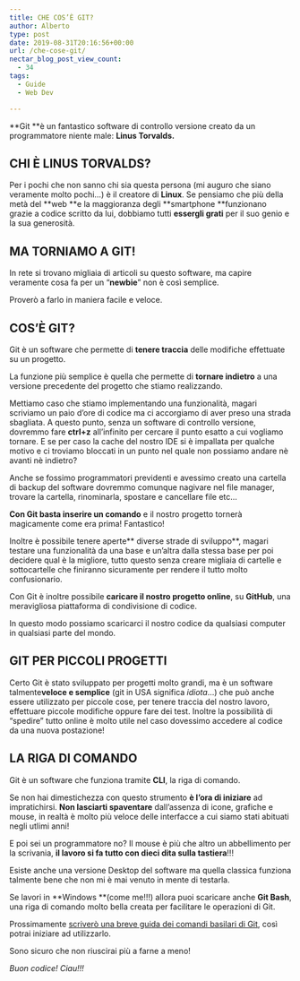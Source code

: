 ```yaml
---
title: CHE COS’È GIT?
author: Alberto
type: post
date: 2019-08-31T20:16:56+00:00
url: /che-cose-git/
nectar_blog_post_view_count:
  - 34
tags:
  - Guide
  - Web Dev

---
```

**Git **è un fantastico software di controllo versione creato da un programmatore niente male: **Linus Torvalds.**

## CHI È LINUS TORVALDS?

Per i pochi che non sanno chi sia questa persona (mi auguro che siano veramente molto pochi…) è il creatore di **Linux**. Se pensiamo che più della metà del **web **e la maggioranza degli **smartphone **funzionano grazie a codice scritto da lui, dobbiamo tutti **essergli grati** per il suo genio e la sua generosità.

## MA TORNIAMO A GIT!

In rete si trovano migliaia di articoli su questo software, ma capire veramente cosa fa per un “**newbie**” non è così semplice.

Proverò a farlo in maniera facile e veloce.

## COS’È GIT?

Git è un software che permette di **tenere traccia** delle modifiche effettuate su un progetto.

La funzione più semplice è quella che permette di **tornare indietro** a una versione precedente del progetto che stiamo realizzando.

Mettiamo caso che stiamo implementando una funzionalità, magari scriviamo un paio d’ore di codice ma ci accorgiamo di aver preso una strada sbagliata. A questo punto, senza un software di controllo versione, dovremmo fare **ctrl+z** all’infinito per cercare il punto esatto a cui vogliamo tornare. E se per caso la cache del nostro IDE si è impallata per qualche motivo e ci troviamo bloccati in un punto nel quale non possiamo andare nè avanti nè indietro?

Anche se fossimo programmatori previdenti e avessimo creato una cartella di backup del software dovremmo comunque nagivare nel file manager, trovare la cartella, rinominarla, spostare e cancellare file etc…

**Con Git basta inserire un comando** e il nostro progetto tornerà magicamente come era prima! Fantastico!

Inoltre è possibile tenere aperte** diverse strade di sviluppo**, magari testare una funzionalità da una base e un’altra dalla stessa base per poi decidere qual è la migliore, tutto questo senza creare migliaia di cartelle e sottocartelle che finiranno sicuramente per rendere il tutto molto confusionario.

Con Git è inoltre possibile **caricare il nostro progetto online**, su **GitHub**, una meravigliosa piattaforma di condivisione di codice.

In questo modo possiamo scaricarci il nostro codice da qualsiasi computer in qualsiasi parte del mondo.

## GIT PER PICCOLI PROGETTI

Certo Git è stato sviluppato per progetti molto grandi, ma è un software talmente**veloce e semplice** (git in USA significa _idiota_…) che può anche essere utilizzato per piccole cose, per tenere traccia del nostro lavoro, effettuare piccole modifiche oppure fare dei test. Inoltre la possibilità di “spedire” tutto online è molto utile nel caso dovessimo accedere al codice da una nuova postazione!

## LA RIGA DI COMANDO

Git è un software che funziona tramite **CLI**, la riga di comando.

Se non hai dimestichezza con questo strumento **è l’ora di iniziare** ad impratichirsi. **Non lasciarti spaventare** dall’assenza di icone, grafiche e mouse, in realtà è molto più veloce delle interfacce a cui siamo stati abituati negli utlimi anni!

E poi sei un programmatore no? Il mouse è più che altro un abbellimento per la scrivania, **il lavoro si fa tutto con dieci dita sulla tastiera**!!!

Esiste anche una versione Desktop del software ma quella classica funziona talmente bene che non mi è mai venuto in mente di testarla.

Se lavori in **Windows **(come me!!!) allora puoi scaricare anche **Git Bash**, una riga di comando molto bella creata per facilitare le operazioni di Git.

Prossimamente [scriverò una breve guida dei comandi basilari di Git][1], così potrai iniziare ad utilizzarlo.

Sono sicuro che non riuscirai più a farne a meno!

_Buon codice! Ciau!!!_

 [1]: /come-funziona-git/